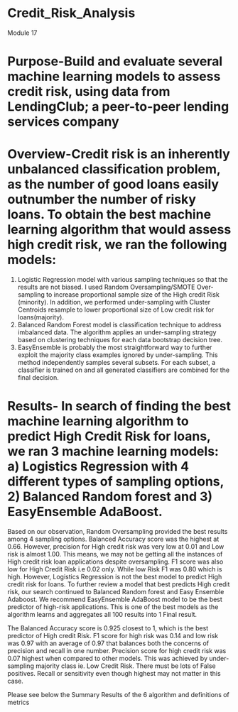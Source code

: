 # Credit_Risk_Analysis
Module 17
# Purpose-Build and evaluate several machine learning models to assess credit risk, using data from LendingClub; a peer-to-peer lending services company

# Overview-Credit risk is an inherently unbalanced classification problem, as the number of good loans easily outnumber the number of risky loans. To obtain the best machine learning algorithm that would assess high credit risk, we ran the following models:

1) Logistic Regression model with various sampling techniques so that the results are not biased. I used Random Oversampling/SMOTE Over-sampling to increase proportional sample size of the High credit Risk (minority). In addition, we performed under-sampling with Cluster Centroids resample to lower proportional size of Low credit risk for loans(majority).
2) Balanced Random Forest model is classification technique to address imbalanced data. The algorithm applies an under-sampling strategy based on clustering techniques for each data bootstrap decision tree.
3) EasyEnsemble is probably the most straightforward way to further exploit the majority class examples ignored by under-sampling. This method independently samples several subsets. For each subset, a classifier is trained on and all generated classifiers are combined for the final decision.

# Results- In search of finding the best machine learning algorithm to predict High Credit Risk for loans, we ran 3 machine learning models: a) Logistics Regression with 4 different types of sampling options, 2) Balanced Random forest and 3) EasyEnsemble AdaBoost.

Based on our observation, Random Oversampling provided the best results among 4 sampling options. Balanced Accuracy score was the highest at 0.66. However, precision for High credit risk was very low at 0.01 and Low risk is almost 1.00. This means, we may not be getting all the instances of High credit risk loan applications despite oversampling. F1 score was also low for High Credit Risk i.e 0.02 only. While low Risk F1 was 0.80 which is high. However, Logistics Regression is not the best model to predict High credit risk for loans.
To further review a model that best predicts High credit risk, our search continued to Balanced Random forest and Easy Ensemble Adaboost.
We recommend EasyEnsemble AdaBoost model to be the best predictor of high-risk applications. This is one of the best models as the algorithm learns and aggregates all 100 results into 1 Final result.

The Balanced Accuracy score is 0.925 closest to 1, which is the best predictor of High credit Risk. F1 score for high risk was 0.14 and low risk was 0.97 with an average of 0.97 that balances both the concerns of precision and recall in one number. Precision score for high credit risk was 0.07 highest when compared to other models. This was achieved by under-sampling majority class ie. Low Credit Risk. There must be lots of False positives. Recall or sensitivity even though highest may not matter in this case.

Please see below the Summary Results of the 6 algorithm and definitions of metrics
